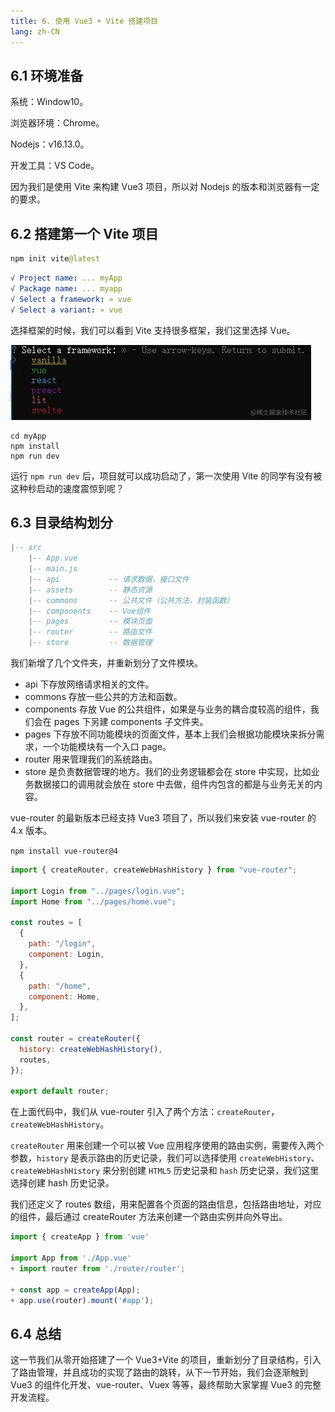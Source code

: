 ```yaml
---
title: 6. 使用 Vue3 + Vite 搭建项目
lang: zh-CN
---
```


## 6.1 环境准备

系统：Window10。

浏览器环境：Chrome。

Nodejs：v16.13.0。

开发工具：VS Code。

因为我们是使用 Vite 来构建 Vue3 项目，所以对 Nodejs 的版本和浏览器有一定的要求。

## 6.2 搭建第一个 Vite 项目

```kotlin
npm init vite@latest
```

```yaml
√ Project name: ... myApp
√ Package name: ... myapp
√ Select a framework: » vue
√ Select a variant: » vue
```

选择框架的时候，我们可以看到 Vite 支持很多框架，我们这里选择 Vue。

![vite_cli](../images/vite_cli.webp)

```arduino
cd myApp
npm install
npm run dev
```

运行 `npm run dev` 后，项目就可以成功启动了，第一次使用 Vite 的同学有没有被这种秒启动的速度震惊到呢？

## 6.3 目录结构划分

```lua
|-- src
    |-- App.vue
    |-- main.js
    |-- api           -- 请求数据，接口文件
    |-- assets        -- 静态资源
    |-- commons       -- 公共文件（公共方法，封装函数）
    |-- components    -- Vue组件
    |-- pages         -- 模块页面
    |-- router        -- 路由文件
    |-- store         -- 数据管理
```

我们新增了几个文件夹，并重新划分了文件模块。

- api 下存放网络请求相关的文件。
- commons 存放一些公共的方法和函数。
- components 存放 Vue 的公共组件，如果是与业务的耦合度较高的组件，我们会在 pages 下另建 components 子文件夹。
- pages 下存放不同功能模块的页面文件，基本上我们会根据功能模块来拆分需求，一个功能模块有一个入口 page。
- router 用来管理我们的系统路由。
- store 是负责数据管理的地方。我们的业务逻辑都会在 store 中实现，比如业务数据接口的调用就会放在 store 中去做，组件内包含的都是与业务无关的内容。

vue-router 的最新版本已经支持 Vue3 项目了，所以我们来安装 vue-router 的 4.x 版本。

`npm install vue-router@4`

```js
import { createRouter, createWebHashHistory } from "vue-router";

import Login from "../pages/login.vue";
import Home from "../pages/home.vue";

const routes = [
  {
    path: "/login",
    component: Login,
  },
  {
    path: "/home",
    component: Home,
  },
];

const router = createRouter({
  history: createWebHashHistory(),
  routes,
});

export default router;
```

在上面代码中，我们从 vue-router 引入了两个方法：`createRouter`，`createWebHashHistory`。

`createRouter` 用来创建一个可以被 Vue 应用程序使用的路由实例，需要传入两个参数，`history` 是表示路由的历史记录，我们可以选择使用 `createWebHistory`、`createWebHashHistory` 来分别创建 `HTML5` 历史记录和 `hash` 历史记录，我们这里选择创建 hash 历史记录。

我们还定义了 routes 数组，用来配置各个页面的路由信息，包括路由地址，对应的组件，最后通过 createRouter 方法来创建一个路由实例并向外导出。

```js
import { createApp } from 'vue'

import App from './App.vue'
+ import router from './router/router';

+ const app = createApp(App);
+ app.use(router).mount('#app');
```

## 6.4 总结

这一节我们从零开始搭建了一个 Vue3+Vite 的项目，重新划分了目录结构，引入了路由管理，并且成功的实现了路由的跳转，从下一节开始，我们会逐渐触到 Vue3 的组件化开发、vue-router、Vuex 等等，最终帮助大家掌握 Vue3 的完整开发流程。
